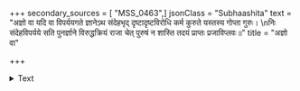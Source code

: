 +++
secondary_sources = [ "MSS_0463",]
jsonClass = "Subhaashita"
text = "अज्ञो वा यदि वा विपर्ययगते ज्ञानेऽथ संदेहभृद् दृष्टादृष्टविरोधि कर्म कुरुते यस्तस्य गोप्ता गुरुः।  \nनिः संदेहविपर्यये सति पुनर्ज्ञाने विरुद्धक्रियं राजा चेत् पुरुषं न शास्ति तदयं प्राप्तः प्रजाविप्लवः॥"
title = "अज्ञो वा"

+++

<details><summary>Text</summary>

अज्ञो वा यदि वा विपर्ययगते ज्ञानेऽथ संदेहभृद् दृष्टादृष्टविरोधि कर्म कुरुते यस्तस्य गोप्ता गुरुः।  
निः संदेहविपर्यये सति पुनर्ज्ञाने विरुद्धक्रियं राजा चेत् पुरुषं न शास्ति तदयं प्राप्तः प्रजाविप्लवः॥
</details>
